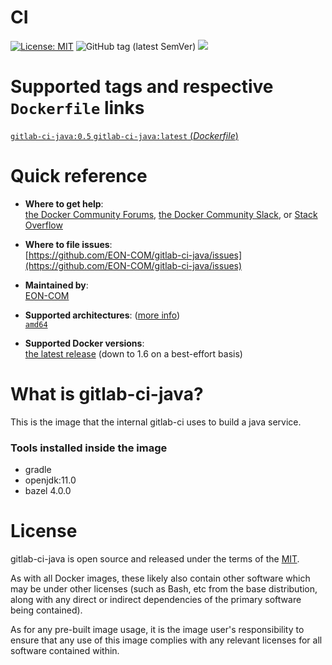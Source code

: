 # CI

[![License: MIT](https://img.shields.io/badge/License-MIT-yellow.svg?color=blue)](https://opensource.org/licenses/MIT)
![GitHub tag (latest SemVer)](https://img.shields.io/github/tag/EON-COM/gitlab-ci-java.svg?color=blue)
[![](https://images.microbadger.com/badges/image/eoncom/gitlab-ci-java.svg)](https://microbadger.com/images/eoncom/gitlab-ci-java "Get your own image badge on microbadger.com")

# Supported tags and respective `Dockerfile` links

[`gitlab-ci-java:0.5` `gitlab-ci-java:latest` (*Dockerfile*)](https://github.com/EON-COM/gitlab-ci-java/blob/master/Dockerfile)


# Quick reference

-	**Where to get help**:  
	[the Docker Community Forums](https://forums.docker.com/), [the Docker Community Slack](https://blog.docker.com/2016/11/introducing-docker-community-directory-docker-community-slack/), or [Stack Overflow](https://stackoverflow.com/search?tab=newest&q=docker)

-	**Where to file issues**:  
	[https://github.com/EON-COM/gitlab-ci-java/issues](https://github.com/EON-COM/gitlab-ci-java/issues)

-	**Maintained by**:  
	[EON-COM](https://github.com/EON-COM/gitlab-ci-java/issues)

-	**Supported architectures**: ([more info](https://github.com/docker-library/official-images#architectures-other-than-amd64))  
	[`amd64`](https://hub.docker.com/r/eoncom/gitlab-ci-java/)

-	**Supported Docker versions**:  
	[the latest release](https://github.com/docker/docker-ce/releases/latest) (down to 1.6 on a best-effort basis)

# What is gitlab-ci-java?

This is the image that the internal gitlab-ci uses to build a java service. 

### Tools installed inside the image

- gradle
- openjdk:11.0
- bazel 4.0.0

# License

gitlab-ci-java is open source and released under the terms of the [MIT](https://opensource.org/licenses/MIT).

As with all Docker images, these likely also contain other software which may be under other licenses (such as Bash, etc from the base distribution, along with any direct or indirect dependencies of the primary software being contained).

As for any pre-built image usage, it is the image user's responsibility to ensure that any use of this image complies with any relevant licenses for all software contained within.
